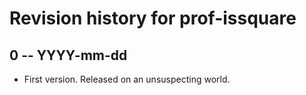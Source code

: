 # Revision history for prof-issquare

## 0 -- YYYY-mm-dd

* First version. Released on an unsuspecting world.
